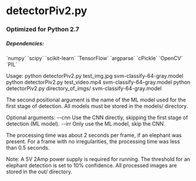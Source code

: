 <h1>detectorPiv2.py</h1>

<h3>Optimized for Python 2.7</h3>

<h5>Dependencies:</h5>
	`numpy`
	`scipy`
	`scikit-learn`
	`TensorFlow`
	`argparse`
	`cPickle`
	`OpenCV`
	`PIL`

Usage:
	python detectorPiv2.py test_img.jpg svm-classify-64-gray.model
	python detectorPiv2.py test_video.mp4 svm-classify-64-gray.model
	python detectorPiv2.py directory_of_imgs/ svm-classify-64-gray.model
	
The second positional argument is the name of the ML model used for the first stage of detection. All models must be stored in the models/ directory.

Optional arguments:
	--cnn      Use the CNN directly, skipping the first stage of detection (ML model).
	--irr         Only use the ML model, skip the CNN.




The processing time was about 2 seconds per frame, if an elephant was present.
For a frame with no irregularities, the processing time was less than 0.5 seconds.

Note:
	A 5V 2Amp power supply is required for running.
	The threshold for an elephant detection is set to 10% confidence.
	All processed images are stored in the out/ directory.
